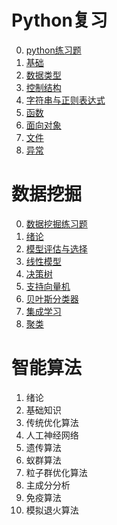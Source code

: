 # Python复习

0. [python练习题](笔记/2021Python语言程序期末试卷.md)
1. [基础](笔记/python01基础.md)
2. [数据类型](笔记/python02数据类型.md)
3. [控制结构](笔记/python03控制结构.md)
4. [字符串与正则表达式]()
5. [函数]()
6. [面向对象]()
7. [文件]()
8. [异常]()

# 数据挖掘

0. [数据挖掘练习题]()
1. [绪论](数据挖掘/01绪论.md)
2. [模型评估与选择](数据挖掘/02模型评估与选择.md)
3. [线性模型](数据挖掘/03线性模型.md)
4. [决策树](数据挖掘/04决策树.md)
5. [支持向量机](数据挖掘/05支持向量机.md)
6. [贝叶斯分类器](数据挖掘/06贝叶斯分类器.md)
7. [集成学习](数据挖掘/07集成学习.md)
8. [聚类](数据挖掘/08聚类.md)

# 智能算法

1. 绪论
2. 基础知识
3. 传统优化算法
4. 人工神经网络
5. 遗传算法
6. 蚁群算法
7. 粒子群优化算法
8. 主成分分析
9. 免疫算法
10. 模拟退火算法